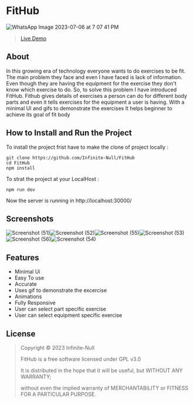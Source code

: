 # FitHub
![WhatsApp Image 2023-07-06 at 7 07 41 PM](https://github.com/Infinite-Null/FitHub/assets/97950192/ac084d07-c694-4b27-9f94-6a3d2655e426)

>[Live Demo](https://fithub-fitness.web.app/)

## About

In this growing era of technology everyone wants to do exercises to be fit. The main problem they face and even I have faced is lack of information. Even though they are having the equipment for the exercise they don't know which exercise to do. So, to solve this problem I have introduced FitHub. Fithub gives details of exercises a person can do for different body parts and even it tells exercises for the equipment a user is having. With a minimal UI and gifs to demonstrate the exercises It helps beginner to achieve its goal of fit body

## How to Install and Run the Project

To install the project frist have to make the clone of project locally :

```
git clone https://github.com/Infinite-Null/FitHub
cd FitHub
npm install
```

To strat the project at your LocalHost :

```
npm run dev
```

Now the server is running in http://localhost:30000/

## Screenshots

![Screenshot (51)](https://github.com/Infinite-Null/FitHub/assets/97950192/1c546b92-f59f-4764-ad62-6e5bcce98ab8)![Screenshot (52)](https://github.com/Infinite-Null/FitHub/assets/97950192/a71c9500-144d-4f9a-b698-1cf62df96105)![Screenshot (55)](https://github.com/Infinite-Null/FitHub/assets/97950192/45674a83-01bf-482c-8f17-6a7a06b3d305)![Screenshot (53)](https://github.com/Infinite-Null/FitHub/assets/97950192/729b1c82-21f4-43bc-a899-fcc891949360)![Screenshot (56)](https://github.com/Infinite-Null/FitHub/assets/97950192/d4289cb4-3462-46a9-a9ed-31131b1f7421)![Screenshot (54)](https://github.com/Infinite-Null/FitHub/assets/97950192/1dd09c96-1ce7-4dcf-b128-df2b86fa3374)

## Features
* Minimal Ui
* Easy To use
* Accurate
* Uses gif to demonstrate the excercise
* Animations
* Fully Responsive
* User can select part specific exercise
* User can select equipment specific exercise

## License
>Copyright © 2023 Infinite-Null
>
>FitHub is a free software licensed under GPL v3.0
>
>It is distributed in the hope that it will be useful, but WITHOUT ANY WARRANTY;
>
>without even the implied warranty of MERCHANTABILITY or FITNESS FOR A PARTICULAR PURPOSE.
